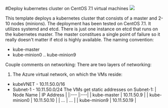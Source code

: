 #Deploy kubernetes cluster on CentOS 7.1 virtual machines
<a href="https://portal.azure.com/#create/Microsoft.Template/uri/https%3A%2F%2Fraw.githubusercontent.com%2Fjarekmisz%2Fazure-scripts%2Fmaster%2Fcentos-cube-cluster%2Fazuredeploy.json" target="_blank">
    <img src="http://azuredeploy.net/deploybutton.png"/>
</a>



This template deploys a kubernetes cluster that consists of a master and 2-10 nodes (minions). The deployment has been tested on CentOS 7.1. It utilizes systemd and etcd. There is just one instance on etcd that runs on the kubernetes master. The master constitues a single point of failure so it really doesn't matter if etcd is highly available.
The naming convention:

* kube-master
* kube-minion0 .. kube-minion9

Couple comments on networking:
There are two layers of networking:
1. The Azure virtual network, on which the VMs reside:
* kubeVNET - 10.11.50.0/16
* Subnet-1 - 10.11.50.0/24
The VMs get static addresses on Subnet-1:
| Node Name   | IP Address |
|:--- |:---|
| kube-master | 10.11.50.9 |
| kube-minion0 | 10.11.50.10 |
| ... | ... |
| kube-minion9 | 10.11.50.19 |




